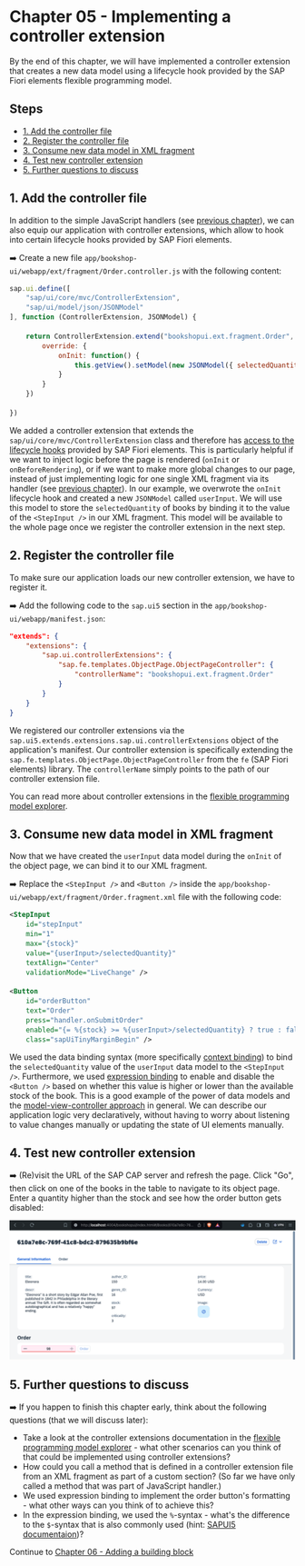# Chapter 05 - Implementing a controller extension

By the end of this chapter, we will have implemented a controller extension that creates a new data model using a lifecycle hook provided by the SAP Fiori elements flexible programming model.

## Steps

- [1. Add the controller file](1#-add-the-controller-file)<br>
- [2. Register the controller file](2#-register-the-controller-file)<br>
- [3. Consume new data model in XML fragment](#3-consume-new-data-model-in-xml-fragment)<br>
- [4. Test new controller extension](#4-test-new-controller-extension)<br>
- [5. Further questions to discuss](#5-further-questions-to-discuss)<br>

## 1. Add the controller file

In addition to the simple JavaScript handlers (see [previous chapter](/chapters/04-handler/)), we can also equip our application with controller extensions, which allow to hook into certain lifecycle hooks provided by SAP Fiori elements.

➡️ Create a new file `app/bookshop-ui/webapp/ext/fragment/Order.controller.js` with the following content:

```javascript
sap.ui.define([
    "sap/ui/core/mvc/ControllerExtension",
    "sap/ui/model/json/JSONModel"
], function (ControllerExtension, JSONModel) {

    return ControllerExtension.extend("bookshopui.ext.fragment.Order", {
        override: {
            onInit: function() {
                this.getView().setModel(new JSONModel({ selectedQuantity: 1 }), "userInput")
            }
        }
    })

})
```

We added a controller extension that extends the `sap/ui/core/mvc/ControllerExtension` class and therefore has [access to the lifecycle hooks](https://ui5.sap.com/#/api/sap.ui.core.mvc.ControllerExtension%23methods/sap.ui.core.mvc.ControllerExtension.override) provided by SAP Fiori elements. This is particularly helpful if we want to inject logic before the page is rendered (`onInit` or `onBeforeRendering`), or if we want to make more global changes to our page, instead of just implementing logic for one single XML fragment via its handler (see [previous chapter](/chapters/04-handler/)). In our example, we overwrote the `onInit` lifecycle hook and created a new `JSONModel` called `userInput`. We will use this model to store the `selectedQuantity` of books by binding it to the value of the `<StepInput />` in our XML fragment. This model will be available to the whole page once we register the controller extension in the next step.

## 2. Register the controller file

To make sure our application loads our new controller extension, we have to register it.

➡️ Add the following code to the `sap.ui5` section in the `app/bookshop-ui/webapp/manifest.json`:

```json
"extends": {
    "extensions": {
        "sap.ui.controllerExtensions": {
            "sap.fe.templates.ObjectPage.ObjectPageController": {
                "controllerName": "bookshopui.ext.fragment.Order"
            }
        }
    }
}
```

We registered our controller extensions via the `sap.ui5.extends.extensions.sap.ui.controllerExtensions` object of the application's manifest. Our controller extension is specifically extending the `sap.fe.templates.ObjectPage.ObjectPageController` from the `fe` (SAP Fiori elements) library. The `controllerName` simply points to the path of our controller extension file.

You can read more about controller extensions in the [flexible programming model explorer](https://sapui5.hana.ondemand.com/test-resources/sap/fe/core/fpmExplorer/index.html#/controllerExtensions/guidanceControllerExtensions).

## 3. Consume new data model in XML fragment

Now that we have created the `userInput` data model during the `onInit` of the object page, we can bind it to our XML fragment.

➡️ Replace the `<StepInput />` and `<Button />` inside the `app/bookshop-ui/webapp/ext/fragment/Order.fragment.xml` file with the following code:

```xml
<StepInput 
    id="stepInput"
    min="1"
    max="{stock}"
    value="{userInput>/selectedQuantity}"
    textAlign="Center"
    validationMode="LiveChange" />

<Button
    id="orderButton"
    text="Order"
    press="handler.onSubmitOrder"
    enabled="{= %{stock} >= %{userInput>/selectedQuantity} ? true : false }"
    class="sapUiTinyMarginBegin" />
```

We used the data binding syntax (more specifically [context binding](https://sapui5.hana.ondemand.com/sdk/#/topic/91f05e8b6f4d1014b6dd926db0e91070)) to bind the `selectedQuantity` value of the `userInput` data model to the `<StepInput />`. Furthermore, we used [expression binding]() to enable and disable the `<Button />` based on whether this value is higher or lower than the available stock of the book. This is a good example of the power of data models and the [model-view-controller approach](https://sapui5.hana.ondemand.com/sdk/#/topic/91f233476f4d1014b6dd926db0e91070.html) in general. We can describe our application logic very declaratively, without having to worry about listening to value changes manually or updating the state of UI elements manually.

## 4. Test new controller extension

➡️ (Re)visit the URL of the SAP CAP server and refresh the page. Click "Go", then click on one of the books in the table to navigate to its object page. Enter a quantity higher than the stock and see how the order button gets disabled:

![object page](object-page.png)

## 5. Further questions to discuss

➡️ If you happen to finish this chapter early, think about the following questions (that we will discuss later):

- Take a look at the controller extensions documentation in the [flexible programming model explorer](https://sapui5.hana.ondemand.com/test-resources/sap/fe/core/fpmExplorer/index.html#/controllerExtensions/controllerExtensionsOverview) - what other scenarios can you think of that could be implemented using controller extensions?
- How could you call a method that is defined in a controller extension file from an XML fragment as part of a custom section? (So far we have only called a method that was part of JavaScript handler.)
- We used expression binding to implement the order button's formatting - what other ways can you think of to achieve this?
- In the expression binding, we used the `%`-syntax - what's the difference to the `$`-syntax that is also commonly used (hint: [SAPUI5 documentaion](https://sapui5.hana.ondemand.com/#/topic/daf6852a04b44d118963968a1239d2c0))?

Continue to [Chapter 06 - Adding a building block](/chapters/06-building-block/)
